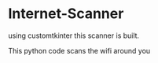 # Internet-Scanner

using customtkinter this scanner is built.

This python code scans the wifi around you
